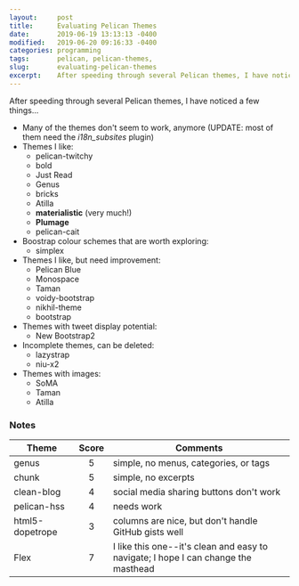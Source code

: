 ```yaml
---
layout:     post
title:      Evaluating Pelican Themes
date:       2019-06-19 13:13:13 -0400
modified:   2019-06-20 09:16:33 -0400
categories: programming
tags:       pelican, pelican-themes, 
slug:       evaluating-pelican-themes
excerpt:    After speeding through several Pelican themes, I have noticed a few things
---
```


After speeding through several Pelican themes, I have noticed a few things...

- Many of the themes don't seem to work, anymore 
  (UPDATE: most of them need the *i18n_subsites* plugin)
- Themes I like:
	- pelican-twitchy
	- bold
	- Just Read
	- Genus
	- bricks
	- Atilla
	- **materialistic** (very much!)
	- **Plumage**
	- pelican-cait
- Boostrap colour schemes that are worth exploring:
	- simplex
- Themes I like, but need improvement:
	- Pelican Blue
	- Monospace
	- Taman
	- voidy-bootstrap
	- nikhil-theme
	- bootstrap
- Themes with tweet display potential:
	- New Bootstrap2
- Incomplete themes, can be deleted:
	- lazystrap
	- niu-x2
- Themes with images:
	- SoMA
	- Taman
	- Atilla
	
### Notes
Theme | Score | Comments | 
--- | :---: | ---
genus | 5 | simple, no menus, categories, or tags
chunk | 5 | simple, no excerpts
clean-blog | 4 | social media sharing buttons don't work
pelican-hss | 4 | needs work
html5-dopetrope | 3 | columns are nice, but don't handle GitHub gists well
Flex | 7 | I like this one--it's clean and easy to navigate; I hope I can change the masthead

	